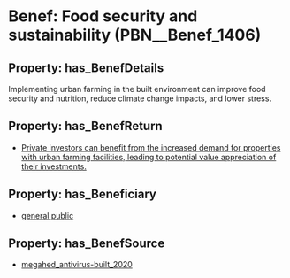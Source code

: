 # Benef: __Food security and sustainability__ (PBN__Benef_1406)

## Property: has_BenefDetails

Implementing urban farming in the built environment can improve food security and nutrition, reduce climate change impacts, and lower stress.

## Property: has_BenefReturn

* [Private investors can benefit from the increased demand for properties with urban farming facilities, leading to potential value appreciation of their investments.](../BenefReturn/PBN__BenefReturn_1596)

## Property: has_Beneficiary

* [general public](../Stakeholder/PBN__Stakeholder_29)

## Property: has_BenefSource

* [megahed_antivirus-built_2020](../Article/PBN__Article_298)

